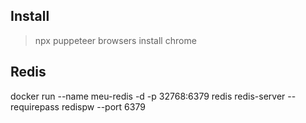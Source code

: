 ## Install
> npx puppeteer browsers install chrome

## Redis
docker run --name meu-redis -d -p 32768:6379 redis redis-server --requirepass redispw --port 6379
